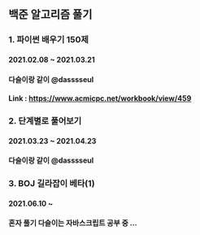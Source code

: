 ## 백준 알고리즘 풀기

### 1. 파이썬 배우기 150제
#### 2021.02.08 ~ 2021.03.21
#### 다슬이랑 같이 @dasssseul
#### Link : https://www.acmicpc.net/workbook/view/459

### 2. 단계별로 풀어보기
#### 2021.03.23 ~ 2021.04.23
#### 다슬이랑 같이 @dasssseul

### 3. BOJ 길라잡이 베타(1)
#### 2021.06.10 ~
#### 혼자 풀기 다슬이는 자바스크립트 공부 중 ...
